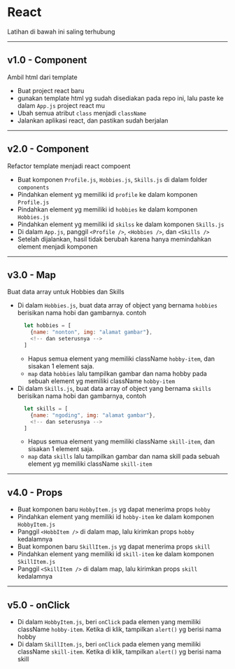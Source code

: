 # React

Latihan di bawah ini saling terhubung

---
## v1.0 - Component

Ambil html dari template

- Buat project react baru
- gunakan template html yg sudah disediakan pada repo ini, lalu paste ke dalam `App.js` project react mu
- Ubah semua atribut `class` menjadi `className`
- Jalankan aplikasi react, dan pastikan sudah berjalan

---
## v2.0 - Component

Refactor template menjadi react compoent

- Buat komponen `Profile.js`, `Hobbies.js`, `Skills.js` di dalam folder `components`
- Pindahkan element yg memiliki id `profile` ke dalam komponen `Profile.js`
- Pindahkan element yg memiliki id `hobbies` ke dalam komponen `Hobbies.js`
- Pindahkan element yg memiliki id `skilss` ke dalam komponen `Skills.js`
- Di dalam `App.js`, panggil `<Profile />`, `<Hobbies />`, dan `<Skills />`
- Setelah dijalankan, hasil tidak berubah karena hanya memindahkan element menjadi komponen

---

## v3.0 - Map

Buat data array untuk Hobbies dan Skills

- Di dalam `Hobbies.js`, buat data array of object yang bernama `hobbies` berisikan nama hobi dan gambarnya. contoh
  ```js
    let hobbies = [
      {name: "nonton", img: "alamat gambar"}, 
      <!-- dan seterusnya -->
    ]
  ```
  - Hapus semua element yang memiliki className `hobby-item`, dan sisakan 1 element saja.
  - `map` data `hobbies` lalu tampilkan gambar dan nama hobby pada sebuah element yg memiliki className `hobby-item`
- Di dalam `Skills.js`, buat data array of object yang bernama `skills` berisikan nama hobi dan gambarnya, contoh
  ```js
    let skills = [
      {name: "ngoding", img: "alamat gambar"}, 
      <!-- dan seterusnya -->
    ]
  ```
  - Hapus semua element yang memiliki className `skill-item`, dan sisakan 1 element saja.
  - `map` data `skills` lalu tampilkan gambar dan nama skill pada sebuah element yg memiliki className `skill-item`

---
## v4.0 - Props

- Buat komponen baru `HobbyItem.js` yg dapat menerima props `hobby`
- Pindahkan element yang memiliki id `hobby-item` ke dalam komponen `HobbyItem.js`
- Panggil `<HobbItem />` di dalam map, lalu kirimkan props `hobby` kedalamnya
- Buat komponen baru `SkillItem.js` yg dapat menerima props `skill`
- Pindahkan element yang memiliki id `skill-item` ke dalam komponen `SkillItem.js`
- Panggil `<SkillItem />` di dalam map, lalu kirimkan props `skill` kedalamnya


---
## v5.0 - onClick

- Di dalam `HobbyItem.js`, beri `onClick` pada elemen yang memiliki className `hobby-item`. Ketika di klik, tampilkan `alert()` yg berisi nama hobby
- Di dalam `SkillItem.js`, beri `onClick` pada elemen yang memiliki className `skill-item`. Ketika di klik, tampilkan `alert()` yg berisi nama skill
